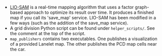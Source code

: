 - [LIO-SAM](https://github.com/TixiaoShan/LIO-SAM/tree/ros2) is a real-time mapping algorithm that uses a factor graph-based approach to optimize its result over time. It produces a finished map if you call its 'save_map' service. LIO-SAM has been modified in a few ways (such as the addition of the save_map
service).
- A grid division Python script can be found under `helper_scripts/`. See the comment at the top of the script.
- `map_publishers` contains two executables. One publishes a visualization of a provided Lanelet map. The other publishes the PCD map cells near the car.